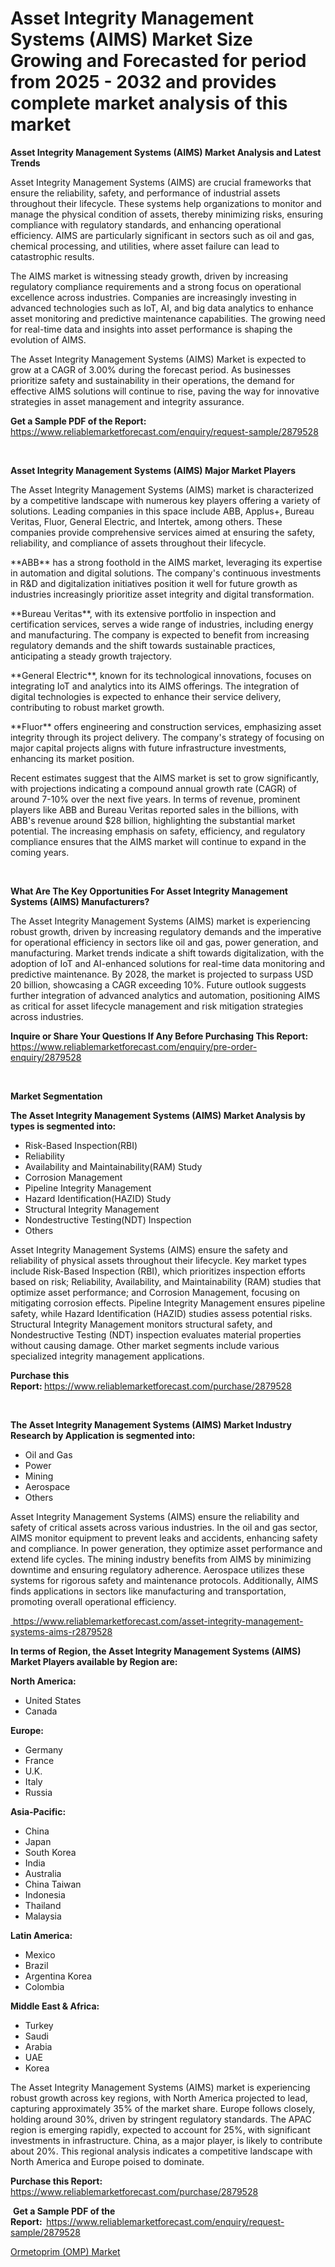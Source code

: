 <p><h1>Asset Integrity Management Systems (AIMS) Market Size Growing and Forecasted for period from 2025 - 2032 and provides complete market analysis of this market</h1></p><p><strong>Asset Integrity Management Systems (AIMS) Market Analysis and Latest Trends</strong></p>
<p><p>Asset Integrity Management Systems (AIMS) are crucial frameworks that ensure the reliability, safety, and performance of industrial assets throughout their lifecycle. These systems help organizations to monitor and manage the physical condition of assets, thereby minimizing risks, ensuring compliance with regulatory standards, and enhancing operational efficiency. AIMS are particularly significant in sectors such as oil and gas, chemical processing, and utilities, where asset failure can lead to catastrophic results.</p><p>The AIMS market is witnessing steady growth, driven by increasing regulatory compliance requirements and a strong focus on operational excellence across industries. Companies are increasingly investing in advanced technologies such as IoT, AI, and big data analytics to enhance asset monitoring and predictive maintenance capabilities. The growing need for real-time data and insights into asset performance is shaping the evolution of AIMS.</p><p>The Asset Integrity Management Systems (AIMS) Market is expected to grow at a CAGR of 3.00% during the forecast period. As businesses prioritize safety and sustainability in their operations, the demand for effective AIMS solutions will continue to rise, paving the way for innovative strategies in asset management and integrity assurance.</p></p>
<p><strong>Get a Sample PDF of the Report:&nbsp;</strong> <a href="https://www.reliablemarketforecast.com/enquiry/request-sample/2879528?utm_campaign=3076&utm_medium=2&utm_source=Github&utm_content=ia&utm_term=12032025&utm_id=asset-integrity-management-systems-aims">https://www.reliablemarketforecast.com/enquiry/request-sample/2879528</a></p>
<p>&nbsp;</p>
<p><strong>Asset Integrity Management Systems (AIMS) Major Market Players</strong></p>
<p><p>The Asset Integrity Management Systems (AIMS) market is characterized by a competitive landscape with numerous key players offering a variety of solutions. Leading companies in this space include ABB, Applus+, Bureau Veritas, Fluor, General Electric, and Intertek, among others. These companies provide comprehensive services aimed at ensuring the safety, reliability, and compliance of assets throughout their lifecycle.</p><p>**ABB** has a strong foothold in the AIMS market, leveraging its expertise in automation and digital solutions. The company's continuous investments in R&D and digitalization initiatives position it well for future growth as industries increasingly prioritize asset integrity and digital transformation.</p><p>**Bureau Veritas**, with its extensive portfolio in inspection and certification services, serves a wide range of industries, including energy and manufacturing. The company is expected to benefit from increasing regulatory demands and the shift towards sustainable practices, anticipating a steady growth trajectory.</p><p>**General Electric**, known for its technological innovations, focuses on integrating IoT and analytics into its AIMS offerings. The integration of digital technologies is expected to enhance their service delivery, contributing to robust market growth.</p><p>**Fluor** offers engineering and construction services, emphasizing asset integrity through its project delivery. The company's strategy of focusing on major capital projects aligns with future infrastructure investments, enhancing its market position.</p><p>Recent estimates suggest that the AIMS market is set to grow significantly, with projections indicating a compound annual growth rate (CAGR) of around 7-10% over the next five years. In terms of revenue, prominent players like ABB and Bureau Veritas reported sales in the billions, with ABB's revenue around $28 billion, highlighting the substantial market potential. The increasing emphasis on safety, efficiency, and regulatory compliance ensures that the AIMS market will continue to expand in the coming years.</p></p>
<p>&nbsp;</p>
<p><strong>What Are The Key Opportunities For Asset Integrity Management Systems (AIMS) Manufacturers?</strong></p>
<p><p>The Asset Integrity Management Systems (AIMS) market is experiencing robust growth, driven by increasing regulatory demands and the imperative for operational efficiency in sectors like oil and gas, power generation, and manufacturing. Market trends indicate a shift towards digitalization, with the adoption of IoT and AI-enhanced solutions for real-time data monitoring and predictive maintenance. By 2028, the market is projected to surpass USD 20 billion, showcasing a CAGR exceeding 10%. Future outlook suggests further integration of advanced analytics and automation, positioning AIMS as critical for asset lifecycle management and risk mitigation strategies across industries.</p></p>
<p><strong>Inquire or Share Your Questions If Any Before Purchasing This Report:</strong> <a href="https://www.reliablemarketforecast.com/enquiry/pre-order-enquiry/2879528?utm_campaign=3076&utm_medium=2&utm_source=Github&utm_content=ia&utm_term=12032025&utm_id=asset-integrity-management-systems-aims">https://www.reliablemarketforecast.com/enquiry/pre-order-enquiry/2879528</a></p>
<p>&nbsp;</p>
<p><strong>Market Segmentation</strong></p>
<p><strong>The Asset Integrity Management Systems (AIMS) Market Analysis by types is segmented into:</strong></p>
<p><ul><li>Risk-Based Inspection(RBI)</li><li>Reliability</li><li>Availability and Maintainability(RAM) Study</li><li>Corrosion Management</li><li>Pipeline Integrity Management</li><li>Hazard Identification(HAZID) Study</li><li>Structural Integrity Management</li><li>Nondestructive Testing(NDT) Inspection</li><li>Others</li></ul></p>
<p><p>Asset Integrity Management Systems (AIMS) ensure the safety and reliability of physical assets throughout their lifecycle. Key market types include Risk-Based Inspection (RBI), which prioritizes inspection efforts based on risk; Reliability, Availability, and Maintainability (RAM) studies that optimize asset performance; and Corrosion Management, focusing on mitigating corrosion effects. Pipeline Integrity Management ensures pipeline safety, while Hazard Identification (HAZID) studies assess potential risks. Structural Integrity Management monitors structural safety, and Nondestructive Testing (NDT) inspection evaluates material properties without causing damage. Other market segments include various specialized integrity management applications.</p></p>
<p><strong>Purchase this Report:&nbsp;</strong><a href="https://www.reliablemarketforecast.com/purchase/2879528?utm_campaign=3076&utm_medium=2&utm_source=Github&utm_content=ia&utm_term=12032025&utm_id=asset-integrity-management-systems-aims">https://www.reliablemarketforecast.com/purchase/2879528</a></p>
<p>&nbsp;</p>
<p><strong>The Asset Integrity Management Systems (AIMS) Market Industry Research by Application is segmented into:</strong></p>
<p><ul><li>Oil and Gas</li><li>Power</li><li>Mining</li><li>Aerospace</li><li>Others</li></ul></p>
<p><p>Asset Integrity Management Systems (AIMS) ensure the reliability and safety of critical assets across various industries. In the oil and gas sector, AIMS monitor equipment to prevent leaks and accidents, enhancing safety and compliance. In power generation, they optimize asset performance and extend life cycles. The mining industry benefits from AIMS by minimizing downtime and ensuring regulatory adherence. Aerospace utilizes these systems for rigorous safety and maintenance protocols. Additionally, AIMS finds applications in sectors like manufacturing and transportation, promoting overall operational efficiency.</p></p>
<p><a href="https://www.reliablemarketforecast.com/asset-integrity-management-systems-aims-r2879528?utm_campaign=3076&utm_medium=2&utm_source=Github&utm_content=ia&utm_term=12032025&utm_id=asset-integrity-management-systems-aims">&nbsp;https://www.reliablemarketforecast.com/asset-integrity-management-systems-aims-r2879528</a></p>
<p><strong>In terms of Region, the Asset Integrity Management Systems (AIMS) Market Players available by Region are:</strong></p>
<p>
    <p> <strong> North America: </strong>
        <ul>
            <li>United States</li>
            <li>Canada</li>
        </ul>
        </p> 
    <p> <strong> Europe: </strong>
        <ul>
            <li>Germany</li>
            <li>France</li>
            <li>U.K.</li>
            <li>Italy</li>
            <li>Russia</li>
        </ul>
        </p> 
    <p> <strong> Asia-Pacific: </strong>
        <ul>
            <li>China</li>
            <li>Japan</li>
            <li>South Korea</li>
            <li>India</li>
            <li>Australia</li>
            <li>China Taiwan</li>
            <li>Indonesia</li>
            <li>Thailand</li>
            <li>Malaysia</li>
        </ul>
        </p> 
    <p> <strong> Latin America: </strong>
        <ul>
            <li>Mexico</li>
            <li>Brazil</li>
            <li>Argentina Korea</li>
            <li>Colombia</li>
        </ul>
        </p> 
    <p> <strong> Middle East & Africa: </strong>
        <ul>
            <li>Turkey</li>
            <li>Saudi</li>
            <li>Arabia</li>
            <li>UAE</li>
            <li>Korea</li>
        </ul>
    </p>
    </p>
<p><p>The Asset Integrity Management Systems (AIMS) market is experiencing robust growth across key regions, with North America projected to lead, capturing approximately 35% of the market share. Europe follows closely, holding around 30%, driven by stringent regulatory standards. The APAC region is emerging rapidly, expected to account for 25%, with significant investments in infrastructure. China, as a major player, is likely to contribute about 20%. This regional analysis indicates a competitive landscape with North America and Europe poised to dominate.</p></p>
<p><strong>Purchase this Report: </strong><a href="https://www.reliablemarketforecast.com/purchase/2879528?utm_campaign=3076&utm_medium=2&utm_source=Github&utm_content=ia&utm_term=12032025&utm_id=asset-integrity-management-systems-aims">https://www.reliablemarketforecast.com/purchase/2879528</a></p>
<p>&nbsp;<strong>Get a Sample PDF of the Report:&nbsp;&nbsp;</strong><a href="https://www.reliablemarketforecast.com/enquiry/request-sample/2879528?utm_campaign=3076&utm_medium=2&utm_source=Github&utm_content=ia&utm_term=12032025&utm_id=asset-integrity-management-systems-aims">https://www.reliablemarketforecast.com/enquiry/request-sample/2879528</a></p>
<p><strong></strong></p>
<p><p><a href="https://github.com/viipposahko25/Market-Research-Report-List-1/blob/main/ormetoprim-omp-market.md?utm_campaign=3076&utm_medium=2&utm_source=Github&utm_content=ia&utm_term=12032025&utm_id=asset-integrity-management-systems-aims">Ormetoprim (OMP) Market</a></p></p>